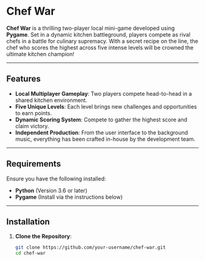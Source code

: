 # Chef War

**Chef War** is a thrilling two-player local mini-game developed using **Pygame**. Set in a dynamic kitchen battleground, players compete as rival chefs in a battle for culinary supremacy. With a secret recipe on the line, the chef who scores the highest across five intense levels will be crowned the ultimate kitchen champion!

---

## Features

- **Local Multiplayer Gameplay**: Two players compete head-to-head in a shared kitchen environment.
- **Five Unique Levels**: Each level brings new challenges and opportunities to earn points.
- **Dynamic Scoring System**: Compete to gather the highest score and claim victory.
- **Independent Production**: From the user interface to the background music, everything has been crafted in-house by the development team.

---

## Requirements

Ensure you have the following installed:

- **Python** (Version 3.6 or later)
- **Pygame** (Install via the instructions below)

---

## Installation

1. **Clone the Repository**:
   ```bash
   git clone https://github.com/your-username/chef-war.git
   cd chef-war
